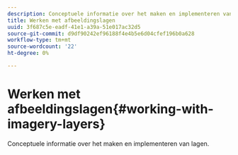 ```yaml
---
description: Conceptuele informatie over het maken en implementeren van lagen.
title: Werken met afbeeldingslagen
uuid: 3f687c5e-eadf-41e1-a39a-51e017ac32d5
source-git-commit: d9df90242ef96188f4e4b5e6d04cfef196b0a628
workflow-type: tm+mt
source-wordcount: '22'
ht-degree: 0%

---
```



# Werken met afbeeldingslagen{#working-with-imagery-layers}

Conceptuele informatie over het maken en implementeren van lagen.

